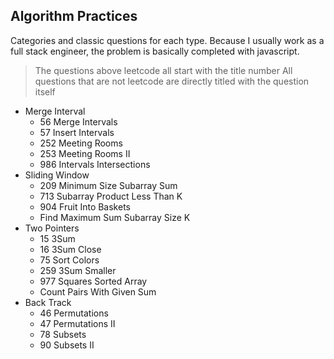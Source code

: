 ##  Algorithm Practices

Categories and classic questions for each type. Because I usually work as a full stack engineer, the problem is basically completed with javascript.

> The questions above leetcode all start with the title number
> All questions that are not leetcode are directly titled with the question itself

* Merge Interval
    * 56 Merge Intervals
    * 57 Insert Intervals
    * 252 Meeting Rooms
    * 253 Meeting Rooms II
    * 986 Intervals Intersections
* Sliding Window
    * 209 Minimum Size Subarray Sum
    * 713 Subarray Product Less Than K
    * 904 Fruit Into Baskets
    * Find Maximum Sum Subarray Size K
* Two Pointers
    * 15 3Sum
    * 16 3Sum Close
    * 75 Sort Colors
    * 259 3Sum Smaller
    * 977 Squares Sorted Array
    * Count Pairs With Given Sum
* Back Track
    * 46 Permutations
    * 47 Permutations II
    * 78 Subsets
    * 90 Subsets II
